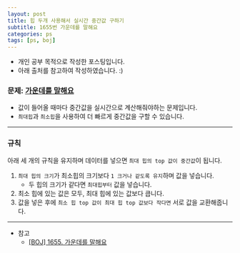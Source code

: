 ```yaml
---
layout: post
title: 힙 두개 사용해서 실시간 중간값 구하기
subtitle: 1655번 가운데를 말해요
categories: ps
tags: [ps, boj]
---
```


- 개인 공부 목적으로 작성한 포스팅입니다.
- 아래 출처를 참고하여 작성하였습니다. :)

### 문제: [가운데를 말해요](https://www.acmicpc.net/problem/1655)

- 값이 들어올 때마다 중간값을 실시간으로 계산해줘야하는 문제입니다.
- `최대힙`과 `최소힙`을 사용하여 더 빠르게 중간값을 구할 수 있습니다.

---

### 규칙

아래 세 개의 규칙을 유지하며 데이터를 넣으면 `최대 힙의 top 값이 중간값`이 됩니다.

1. `최대 힙의 크기`가 최소힙의 크기보다 `1 크거나 같도록 유지`하며 값을 넣습니다.
   - 두 힙의 크기가 같다면 `최대힙부터` 값을 넣습니다.
1. 최소 힙에 있는 값은 모두, 최대 힙에 있는 값보다 큽니다.
1. 값을 넣은 후에 `최소 힙 top 값이 최대 힙 top 값보다 작다면` 서로 값을 교환해줍니다.

---

- 참고
  - [[BOJ] 1655. 가운데를 말해요](https://regularmember.tistory.com/142)
